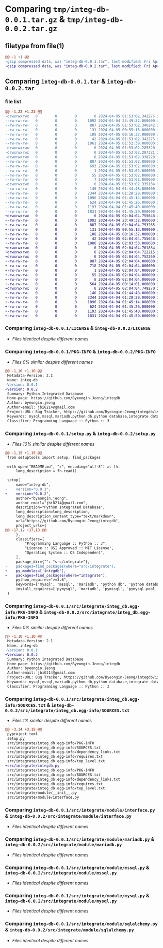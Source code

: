 # Comparing `tmp/integ-db-0.0.1.tar.gz` & `tmp/integ-db-0.0.2.tar.gz`

## filetype from file(1)

```diff
@@ -1 +1 @@
-gzip compressed data, was "integ-db-0.0.1.tar", last modified: Fri Apr  5 01:53:02 2024, max compression
+gzip compressed data, was "integ-db-0.0.2.tar", last modified: Fri Apr  5 02:04:04 2024, max compression
```

## Comparing `integ-db-0.0.1.tar` & `integ-db-0.0.2.tar`

### file list

```diff
@@ -1,22 +1,23 @@
-drwxrwxrwx   0        0        0        0 2024-04-05 01:53:02.342275 integ-db-0.0.1/
--rw-rw-rw-   0        0        0     1092 2024-04-04 23:49:32.000000 integ-db-0.0.1/LICENSE
--rw-rw-rw-   0        0        0      887 2024-04-05 01:53:02.340242 integ-db-0.0.1/PKG-INFO
--rw-rw-rw-   0        0        0      131 2024-04-05 00:55:13.000000 integ-db-0.0.1/README.md
--rw-rw-rw-   0        0        0      108 2024-04-05 00:16:37.000000 integ-db-0.0.1/pyproject.toml
--rw-rw-rw-   0        0        0       42 2024-04-05 01:53:02.342275 integ-db-0.0.1/setup.cfg
--rw-rw-rw-   0        0        0     1061 2024-04-05 01:52:39.000000 integ-db-0.0.1/setup.py
-drwxrwxrwx   0        0        0        0 2024-04-05 01:53:02.285320 integ-db-0.0.1/src/
-drwxrwxrwx   0        0        0        0 2024-04-05 01:53:02.287321 integ-db-0.0.1/src/integrate/
-drwxrwxrwx   0        0        0        0 2024-04-05 01:53:02.338228 integ-db-0.0.1/src/integrate/integ_db.egg-info/
--rw-rw-rw-   0        0        0      887 2024-04-05 01:53:02.000000 integ-db-0.0.1/src/integrate/integ_db.egg-info/PKG-INFO
--rw-rw-rw-   0        0        0      693 2024-04-05 01:53:02.000000 integ-db-0.0.1/src/integrate/integ_db.egg-info/SOURCES.txt
--rw-rw-rw-   0        0        0        1 2024-04-05 01:53:02.000000 integ-db-0.0.1/src/integrate/integ_db.egg-info/dependency_links.txt
--rw-rw-rw-   0        0        0       55 2024-04-05 01:53:02.000000 integ-db-0.0.1/src/integrate/integ_db.egg-info/requires.txt
--rw-rw-rw-   0        0        0        7 2024-04-05 01:53:02.000000 integ-db-0.0.1/src/integrate/integ_db.egg-info/top_level.txt
-drwxrwxrwx   0        0        0        0 2024-04-05 01:53:02.335134 integ-db-0.0.1/src/integrate/module/
--rw-rw-rw-   0        0        0      140 2024-04-04 01:44:48.000000 integ-db-0.0.1/src/integrate/module/__init__.py
--rw-rw-rw-   0        0        0     2344 2024-04-04 01:28:29.000000 integ-db-0.0.1/src/integrate/module/interface.py
--rw-rw-rw-   0        0        0     1096 2024-04-04 01:45:14.000000 integ-db-0.0.1/src/integrate/module/mariadb.py
--rw-rw-rw-   0        0        0      624 2024-04-04 01:45:26.000000 integ-db-0.0.1/src/integrate/module/mssql.py
--rw-rw-rw-   0        0        0     1193 2024-04-04 01:45:40.000000 integ-db-0.0.1/src/integrate/module/mysql.py
--rw-rw-rw-   0        0        0     1831 2024-04-04 01:45:59.000000 integ-db-0.0.1/src/integrate/module/sqlalchemy.py
+drwxrwxrwx   0        0        0        0 2024-04-05 02:04:04.755648 integ-db-0.0.2/
+-rw-rw-rw-   0        0        0     1092 2024-04-04 23:49:32.000000 integ-db-0.0.2/LICENSE
+-rw-rw-rw-   0        0        0      887 2024-04-05 02:04:04.753265 integ-db-0.0.2/PKG-INFO
+-rw-rw-rw-   0        0        0      131 2024-04-05 00:55:13.000000 integ-db-0.0.2/README.md
+-rw-rw-rw-   0        0        0      108 2024-04-05 00:16:37.000000 integ-db-0.0.2/pyproject.toml
+-rw-rw-rw-   0        0        0       42 2024-04-05 02:04:04.755648 integ-db-0.0.2/setup.cfg
+-rw-rw-rw-   0        0        0     1086 2024-04-05 02:03:53.000000 integ-db-0.0.2/setup.py
+drwxrwxrwx   0        0        0        0 2024-04-05 02:04:04.701834 integ-db-0.0.2/src/
+drwxrwxrwx   0        0        0        0 2024-04-05 02:04:04.722215 integ-db-0.0.2/src/integrate/
+drwxrwxrwx   0        0        0        0 2024-04-05 02:04:04.752269 integ-db-0.0.2/src/integrate/integ_db.egg-info/
+-rw-rw-rw-   0        0        0      887 2024-04-05 02:04:04.000000 integ-db-0.0.2/src/integrate/integ_db.egg-info/PKG-INFO
+-rw-rw-rw-   0        0        0      718 2024-04-05 02:04:04.000000 integ-db-0.0.2/src/integrate/integ_db.egg-info/SOURCES.txt
+-rw-rw-rw-   0        0        0        1 2024-04-05 02:04:04.000000 integ-db-0.0.2/src/integrate/integ_db.egg-info/dependency_links.txt
+-rw-rw-rw-   0        0        0       55 2024-04-05 02:04:04.000000 integ-db-0.0.2/src/integrate/integ_db.egg-info/requires.txt
+-rw-rw-rw-   0        0        0        8 2024-04-05 02:04:04.000000 integ-db-0.0.2/src/integrate/integ_db.egg-info/top_level.txt
+-rw-rw-rw-   0        0        0      564 2024-04-05 00:14:01.000000 integ-db-0.0.2/src/integrate/integdb.py
+drwxrwxrwx   0        0        0        0 2024-04-05 02:04:04.749270 integ-db-0.0.2/src/integrate/module/
+-rw-rw-rw-   0        0        0      140 2024-04-04 01:44:48.000000 integ-db-0.0.2/src/integrate/module/__init__.py
+-rw-rw-rw-   0        0        0     2344 2024-04-04 01:28:29.000000 integ-db-0.0.2/src/integrate/module/interface.py
+-rw-rw-rw-   0        0        0     1096 2024-04-04 01:45:14.000000 integ-db-0.0.2/src/integrate/module/mariadb.py
+-rw-rw-rw-   0        0        0      624 2024-04-04 01:45:26.000000 integ-db-0.0.2/src/integrate/module/mssql.py
+-rw-rw-rw-   0        0        0     1193 2024-04-04 01:45:40.000000 integ-db-0.0.2/src/integrate/module/mysql.py
+-rw-rw-rw-   0        0        0     1831 2024-04-04 01:45:59.000000 integ-db-0.0.2/src/integrate/module/sqlalchemy.py
```

### Comparing `integ-db-0.0.1/LICENSE` & `integ-db-0.0.2/LICENSE`

 * *Files identical despite different names*

### Comparing `integ-db-0.0.1/PKG-INFO` & `integ-db-0.0.2/PKG-INFO`

 * *Files 0% similar despite different names*

```diff
@@ -1,10 +1,10 @@
 Metadata-Version: 2.1
 Name: integ-db
-Version: 0.0.1
+Version: 0.0.2
 Summary: Python Integrated Database
 Home-page: https://github.com/Byeongin-Jeong/integdb
 Author: byeongin.jeong
 Author-email: jbi0214@gmail.com
 Project-URL: Bug Tracker, https://github.com/Byeongin-Jeong/integdb/issues
 Keywords: mysql,mssql,mariadb,python db,python database,integrate database,sqlalchemy
 Classifier: Programming Language :: Python :: 3
```

### Comparing `integ-db-0.0.1/setup.py` & `integ-db-0.0.2/setup.py`

 * *Files 10% similar despite different names*

```diff
@@ -1,15 +1,15 @@
 from setuptools import setup, find_packages
 
 with open("README.md", "r", encoding="utf-8") as fh:
     long_description = fh.read()
 
 setup(
     name="integ-db",
-    version="0.0.1",
+    version="0.0.2",
     author="byeongin.jeong",
     author_email="jbi0214@gmail.com",
     description="Python Integrated Database",
     long_description=long_description,
     long_description_content_type="text/markdown",
     url="https://github.com/Byeongin-Jeong/integdb",
     project_urls={
@@ -17,12 +17,13 @@
     },
     classifiers=[
         "Programming Language :: Python :: 3",
         "License :: OSI Approved :: MIT License",
         "Operating System :: OS Independent",
     ],
     package_dir={"": "src/integrate"},
-    packages=find_packages(where="src/integrate"),
+    py_modules=['integdb'],
+    packages=find_packages(where="integrate"),
     python_requires=">=3.6",
     keywords=['mysql', 'mssql', 'mariadb', 'python db', 'python database', 'integrate database', 'sqlalchemy'],
     install_requires=['pymysql', 'mariadb', 'pymssql', 'pymysql-pool', 'SQLAlchemy', 'pandas'],
 )
```

### Comparing `integ-db-0.0.1/src/integrate/integ_db.egg-info/PKG-INFO` & `integ-db-0.0.2/src/integrate/integ_db.egg-info/PKG-INFO`

 * *Files 0% similar despite different names*

```diff
@@ -1,10 +1,10 @@
 Metadata-Version: 2.1
 Name: integ-db
-Version: 0.0.1
+Version: 0.0.2
 Summary: Python Integrated Database
 Home-page: https://github.com/Byeongin-Jeong/integdb
 Author: byeongin.jeong
 Author-email: jbi0214@gmail.com
 Project-URL: Bug Tracker, https://github.com/Byeongin-Jeong/integdb/issues
 Keywords: mysql,mssql,mariadb,python db,python database,integrate database,sqlalchemy
 Classifier: Programming Language :: Python :: 3
```

### Comparing `integ-db-0.0.1/src/integrate/integ_db.egg-info/SOURCES.txt` & `integ-db-0.0.2/src/integrate/integ_db.egg-info/SOURCES.txt`

 * *Files 1% similar despite different names*

```diff
@@ -3,14 +3,15 @@
 pyproject.toml
 setup.py
 src/integrate/integ_db.egg-info/PKG-INFO
 src/integrate/integ_db.egg-info/SOURCES.txt
 src/integrate/integ_db.egg-info/dependency_links.txt
 src/integrate/integ_db.egg-info/requires.txt
 src/integrate/integ_db.egg-info/top_level.txt
+src/integrate/integdb.py
 src/integrate/integ_db.egg-info/PKG-INFO
 src/integrate/integ_db.egg-info/SOURCES.txt
 src/integrate/integ_db.egg-info/dependency_links.txt
 src/integrate/integ_db.egg-info/requires.txt
 src/integrate/integ_db.egg-info/top_level.txt
 src/integrate/module/__init__.py
 src/integrate/module/interface.py
```

### Comparing `integ-db-0.0.1/src/integrate/module/interface.py` & `integ-db-0.0.2/src/integrate/module/interface.py`

 * *Files identical despite different names*

### Comparing `integ-db-0.0.1/src/integrate/module/mariadb.py` & `integ-db-0.0.2/src/integrate/module/mariadb.py`

 * *Files identical despite different names*

### Comparing `integ-db-0.0.1/src/integrate/module/mssql.py` & `integ-db-0.0.2/src/integrate/module/mssql.py`

 * *Files identical despite different names*

### Comparing `integ-db-0.0.1/src/integrate/module/mysql.py` & `integ-db-0.0.2/src/integrate/module/mysql.py`

 * *Files identical despite different names*

### Comparing `integ-db-0.0.1/src/integrate/module/sqlalchemy.py` & `integ-db-0.0.2/src/integrate/module/sqlalchemy.py`

 * *Files identical despite different names*

